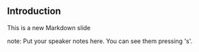 ##  Introduction

This is a new Markdown slide

note:
    Put your speaker notes here.
    You can see them pressing 's'.
